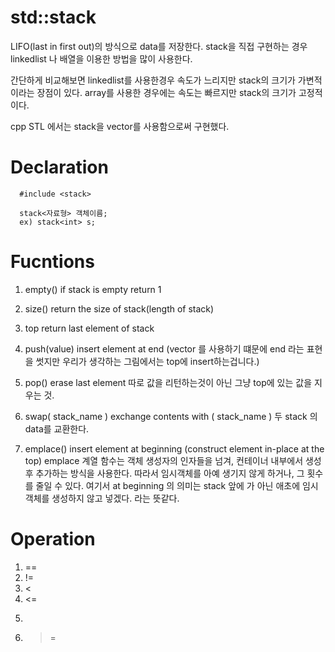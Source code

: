 std::stack
=====

LIFO(last in first out)의 방식으로 data를 저장한다.
stack을 직접 구현하는 경우 linkedlist 나 배열을 이용한 방법을 많이 사용한다.

간단하게 비교해보면
linkedlist를 사용한경우 속도가 느리지만 stack의 크기가 가변적이라는 장점이 있다.
array를 사용한 경우에는 속도는 빠르지만 stack의 크기가 고정적이다.  

cpp STL 에서는 stack을 vector를 사용함으로써 구현했다.


# Declaration

```
  #include <stack>

  stack<자료형> 객체이름;
  ex) stack<int> s;
```

# Fucntions
  1. empty()
    if stack is empty return 1
  2. size()
    return  the size of stack(length of stack)
  3. top
    return last element of stack
  4. push(value)
    insert element at end
    (vector 를 사용하기 떄문에 end 라는 표현을 썻지만 우리가 생각하는 그림에서는 top에 insert하는겁니다.)
  5. pop()
    erase last element
    따로 값을 리턴하는것이 아닌 그냥 top에 있는 값을 지우는 것.
  6. swap( stack_name )
     exchange contents with ( stack_name )
     두 stack 의 data를 교환한다.

  7. emplace()
    insert element at beginning (construct element in-place at the top)
    emplace 계열 함수는 객체 생성자의 인자들을 넘겨, 컨테이너 내부에서 생성후 추가하는 방식을 사용한다.
    따라서 임시객체를 아예 생기지 않게 하거나, 그 횟수를 줄일 수 있다.
    여기서 at beginning 의 의미는 stack 앞에 가 아닌 애초에 임시객체를 생성하지 않고 넣겠다. 라는 뜻같다.


# Operation
  1. ==
  2. !=
  3. <
  4. <=
  5. >
  6. >=
